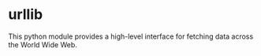 # urllib
This python module provides a high-level interface for fetching data across the World Wide Web.
